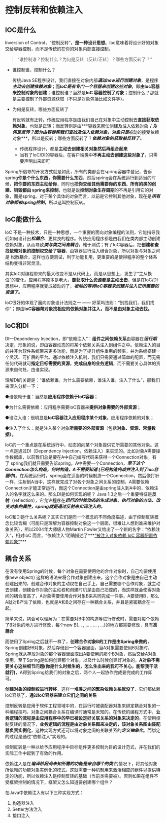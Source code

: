 

# 控制反转和依赖注入







## IOC是什么



Inversion of Control，“控制反转”，**是一种设计思想**。Ioc意味着将设计好的对象交给容器控制，而不是传统的在你的对象内部直接控制。

> “谁控制谁？控制什么？为何是反转（反转/正转）？哪些方面反转了？”



- 谁控制谁，控制什么？

  传统Java SE程序设计，我们直接在对象内部***通过new进行创建对象***，是程序***主动去创建依赖对象***；而***IoC是有专门一个容器来创建这些对象***，即**由Ioc容器来控制对象的创建**；谁控制谁？当然是**IoC 容器控制了对象**；控制什么？那就是主要控制了外部资源获取（不只是对象包括比如文件等）。



- 为何是反转，哪些方面反转了

  有反转就有正转，传统应用程序是由我们自己在对象中主动控制去**直接获取依赖对象**，也就是正转；而反转则是由***<u>容器来帮忙创建及注入依赖对象</u>***；为何是反转？因为由容器帮我们查找及注入依赖对象，对象只是***被动的接受依赖对象***，所以是反转；哪些方面反转了？***依赖对象的获取被反转了。***

  - 传统程序设计，都是**主动去创建相关对象然后再组合起来**
  - 当有了IoC/DI的容器后，在客户端类中**不再主动去创建这些对象了**，只需要声明出来即可





Spring所倡导的开发方式就是如此，所有的类都会在spring容器中登记，告诉spring**你是个什么东西，你需要什么东西**，然后spring会在系统运行到适当的时候，**把你要的东西主动给你**，同时也**把你交给其他需要你的东西**。**所有的类的创建、销毁都由 spring来控制**，也就是说**控制对象生存周期**的不再是引用它的对象，而是spring。对于某个具体的对象而言，以前是它控制其他对象，现在是***所有对象都被spring控制***，所以这叫控制反转。



## IoC能做什么





IoC 不是一种技术，只是一种思想，一个重要的面向对象编程的法则，它能指导我们如何设计出***松耦合***、更优良的程序。传统应用程序都是由我们在类内部主动创建依赖对象，从而导致***类与类之间高耦合***，难于测试；有了IoC容器后，把**创建和查找依赖对象的控制权交给了容器**，由容器进行注入组合对象，所以对象与对象之间是 松散耦合，这样也方便测试，利于功能复用，更重要的是使得程序的整个体系结构变得非常灵活。

其实IoC对编程带来的最大改变不是从代码上，而是从思想上，发生了“主从换位”的变化。应用程序原本是老大，**要获取什么资源都是主动出击**，但是在IoC/DI思想中，应用程序就变成被动的了，***被动的等待IoC容器来创建并注入它所需要的资源了。***

IoC很好的体现了面向对象设计法则之一  ——  好莱坞法则：“别找我们，我们找你”；即由**IoC容器帮对象找相应的依赖对象并注入，而不是由对象主动去找。**





## IoC和DI



DI—Dependency Injection，即“依赖注入”：**组件之间依赖关系**由容器在***运行期***  决定，形象的说，即由容器动态的将某个依赖关系注入到组件之中。依赖注入的目的并非为软件系统带来更多功能，而是为了提升组件重用的频率，并为系统搭建一个灵活、可扩展的平台。通过依赖注入机制，我们只需要通过简单的配置，而无需任何代码就可**指定目标需要的资源**，**完成自身的业务逻辑**，而不需要关心具体的资源来自何处，由谁实现。

理解DI的关键是：“谁依赖谁，为什么需要依赖，谁注入谁，注入了什么”，那我们来深入分析一下：

●谁依赖于谁：当然是**应用程序依赖于IoC容器**；

●为什么需要依赖：应用程序需要IoC容器来**提供对象需要的外部资源**；

●谁注入谁：很明显是**IoC容器注入应用程序某个对象**，应用程序依赖的对象；

●注入了什么：就是注入某个对象**所需要的外部资源**（包括**对象、资源、常量数据）。**





IoC的一个重点是在系统运行中，动态的向某个对象提供它所需要的其他对象。这一点是通过DI（Dependency Injection，依赖注入）来实现的。比如对象A需要操作数据库，以前我们总是要在A中自己编写代码来获得一个Connection对象，有了 spring我们就只需要告诉spring，A中需要一个Connection，***至于这个Connection怎么构造，何时构造，A不需要知道 (已经构造完成并注入到了ioc容器中)***。在系统运行时，spring会在适当的时候制造一个Connection，然后像打针一样，注射到A当中，这样就完成了对各个对象之间关系的控制。A需要依赖 Connection才能正常运行，而这个Connection是由spring注入到A中的，依赖注入的名字就这么来的。那么DI是如何实现的呢？ Java 1.3之后一个重要特征是**反射**（reflection），它允许程序在***运行的时候动态的生成对象、执行对象的方法、改变对象的属性，spring就是通过反射来实现注入的。***





IoC和DI是什么关系呢？其实它们是同一个概念的不同角度描述，由于控制反转概念比较含糊（可能只是理解为容器控制对象这一个层面，很难让人想到谁来维护对象关系），所以2004年大师级人物Martin Fowler又给出了一个新的名字：“依赖注入”，相对IoC 而言，“依赖注入”明确描述了***<u>“被注入对象依赖 IoC 容器配置依赖对象”</u>***







## 耦合关系



在没有使用Spring的时候，每个对象在需要使用他的合作对象时，自己均要使用像new object() 这样的语法来将合作对象创建出来，这个合作对象是由自己主动创建出来的，创建合作对象的主动权在自己手上，自己需要哪个合作对象，就主动去创建，创建合作对象的主动权和创建时机是由自己把控的，而这样就会使得对象间的耦合度高了，A对象需要使用合作对象B来共同完成一件事，A要使用B，那么A就对B产生了依赖，也就是A和B之间存在一种耦合关系，并且是紧密耦合在一起。

简单来说，耦合可以理解为：在需要对B中的构造等进行修改时，需要对每个依赖了B对象的地方进行修改，每个new B(... , ... , ... , ...)的地方都需要修改，具有**高耦合**



而使用了Spring之后就不一样了，**创建合作对象B的工作是由Spring来做的**，Spring创建好B对象，然后存储到一个容器里面，当A对象需要使用B对象时，Spring就从存放对象的那个容器里面取出A要使用的那个B对象，然后交给A对象使用，至于Spring是如何创建那个对象，以及什么时候创建好对象的，**A对象不需要关心这些细节问题(你是什么时候生的，怎么生出来的我可不关心，能帮我干活就行)**，A得到Spring给我们的对象之后，两个人一起协作完成要完成的工作即可。



**创建对象的控制权进行转移**，这样**一堆类之间的繁杂依赖关系就没了**，它们都依赖IoC容器了，**通过IoC容器来建立它们之间的关系**







控制反转是应用于软件工程领域中的，在运行时被装配器对象来绑定耦合对象的一种编程技巧，对象之间耦合关系在编译时通常是未知的。在传统的编程方式中，**业务逻辑的流程是由应用程序中的早已被设定好关联关系的对象来决定的**。在使用控制反转的情况下，**业务逻辑的流程是由对象关系图来决定的，该对象关系图由装配器负责实例化**，这种实现方式还可以将对象之间的关联关系的***定义抽象化***。而绑定的过程是通过“依赖注入”实现的。

控制反转是一种以给予应用程序中目标组件更多控制为目的设计范式，并在我们的实际工作中起到了有效的作用。

依赖注入是在***编译阶段尚未知所需的功能是来自哪个的类***  的情况下，将其他对象所依赖的功能对象实例化的模式。这就需要一种机制用来激活相应的组件以提供特定的功能，所以依赖注入是控制反转的基础（当前类需要被）。否则如果在组件不受框架控制的情况下，框架又怎么知道要创建哪个组件？

在Java中依赖注入有以下三种实现方式：

1. 构造器注入
2. Setter方法注入
3. 接口注入





































































































































































































































































































































































































































